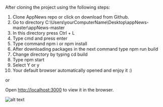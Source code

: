 After cloning the project using the following steps:

1. Clone AppNews repo or click on download from Github.
2. Go to directory C:\Users\yourComputerName\Desktop\appNews-master\appNews-master
3. In this directory press Ctrl + L
4. Type cmd and press enter
5. Type command npm i or npm install
6. After downloading packages in the next command type npm run build
7. Change directory by typing cd build
8. Type npm start
9. Select Y or y
10. Your default browser automatically opened and enjoy it :)

or 

Open [http://localhost:3000](http://localhost:3000) to view it in the browser.

![alt text](https://github.com/Z-design01/css-frameworks-ca-Z-design01/blob/main/public/images/bg.png)

